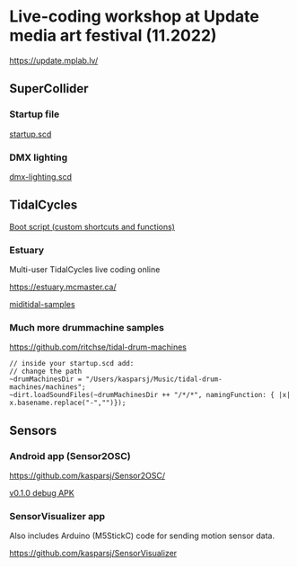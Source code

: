 # Live-coding workshop at Update media art festival (11.2022)

https://update.mplab.lv/

## SuperCollider

### Startup file

[startup.scd](startup.scd)

### DMX lighting

[dmx-lighting.scd](dmx-lighting.scd)

## TidalCycles

[Boot script (custom shortcuts and functions)](BootTidal)

### Estuary

Multi-user TidalCycles live coding online

https://estuary.mcmaster.ca/

[miditidal-samples](miditidal-samples)

### Much more drummachine samples

https://github.com/ritchse/tidal-drum-machines

```supercollider 
// inside your startup.scd add:
// change the path
~drumMachinesDir = "/Users/kasparsj/Music/tidal-drum-machines/machines";
~dirt.loadSoundFiles(~drumMachinesDir ++ "/*/*", namingFunction: { |x| x.basename.replace("-","")});
```

## Sensors

### Android app (Sensor2OSC)

https://github.com/kasparsj/Sensor2OSC/

[v0.1.0 debug APK](app-debug.apk)

### SensorVisualizer app

Also includes Arduino (M5StickC) code for sending motion sensor data.

https://github.com/kasparsj/SensorVisualizer
